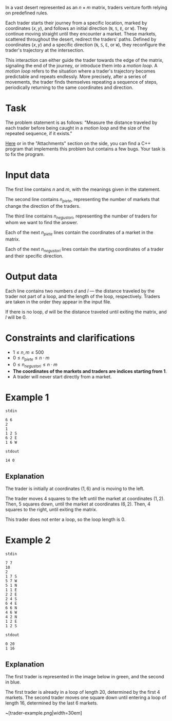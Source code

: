 In a vast desert represented as an $n \times m$ matrix, traders venture forth relying on predefined rules.

Each trader starts their journey from a specific location, marked by coordinates $(x, y)$, and follows an initial direction (`N`, `S`, `E`, or `W`). They continue moving straight until they encounter a market. These markets, scattered throughout the desert, redirect the traders' paths. Defined by coordinates $(x, y)$ and a specific direction (`N`, `S`, `E`, or `W`), they reconfigure the trader's trajectory at the intersection.

This interaction can either guide the trader towards the edge of the matrix, signaling the end of the journey, or introduce them into a *motion loop*. A *motion loop* refers to the situation where a trader's trajectory becomes predictable and repeats endlessly. More precisely, after a series of movements, the trader finds themselves repeating a sequence of steps, periodically returning to the same coordinates and direction.

# Task
The problem statement is as follows: "Measure the distance traveled by each trader before being caught in a *motion loop* and the size of the repeated sequence, if it exists."

[Here](trader.cpp) or in the "Attachments" section on the side, you can find a C++ program that implements this problem but contains a few bugs. Your task is to fix the program.

# Input data
The first line contains $n$ and $m$, with the meanings given in the statement.

The second line contains $n_{piete}$, representing the number of markets that change the direction of the traders.

The third line contains $n_{negustori}$, representing the number of traders for whom we want to find the answer.

Each of the next $n_{piete}$ lines contain the coordinates of a market in the matrix.

Each of the next $n_{negustori}$ lines contain the starting coordinates of a trader and their specific direction.

# Output data
Each line contains two numbers $d$ and $l$ — the distance traveled by the trader not part of a loop, and the length of the loop, respectively. Traders are taken in the order they appear in the input file.

If there is no loop, $d$ will be the distance traveled until exiting the matrix, and $l$ will be $0$.

# Constraints and clarifications
- $1 \le n, m \le 500$
- $0 \le n_{piete} \le n \cdot m$
- $0 \le n_{negustori} \le n \cdot m$
- **The coordinates of the markets and traders are indices starting from $1$**.
- A trader will never start directly from a market.

# Example 1
`stdin`
```
6 6
2
1
1 2 S
6 2 E
1 6 W
```
`stdout`
```
14 0
```
## Explanation
The trader is initially at coordinates $(1, 6)$ and is moving to the left.

The trader moves $4$ squares to the left until the market at coordinates $(1, 2)$.
Then, $5$ squares down, until the market at coordinates $(6, 2)$.
Then, $4$ squares to the right, until exiting the matrix.

This trader does not enter a loop, so the loop length is $0$.

# Example 2
`stdin`
```
7 7
10
2
1 7 S
5 7 W
5 1 N
1 1 E
2 2 E
2 4 S
6 4 E
6 6 N
4 6 W
4 2 N
1 2 E
1 2 S
```
`stdout`
```
0 20
1 16
```
## Explanation
The first trader is represented in the image below in green, and the second in blue.

The first trader is already in a loop of length $20$, determined by the first $4$ markets.
The second trader moves one square down until entering a loop of length $16$, determined by the last $6$ markets.

~[trader-example.png|width=30em]